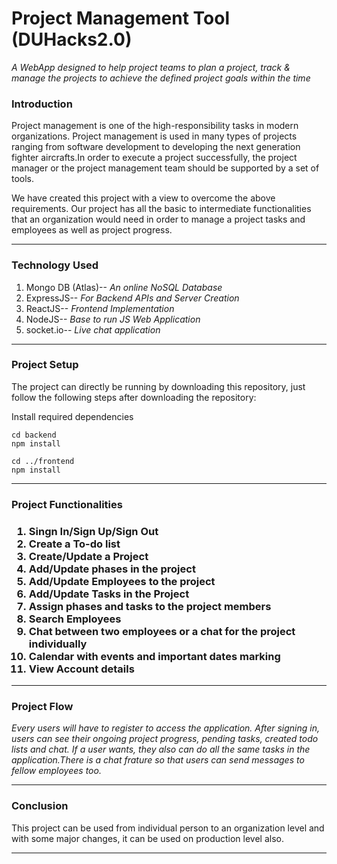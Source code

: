 <h1>Project Management Tool (DUHacks2.0)</h1>
<i>A WebApp designed to help project teams to plan a project, track & manage the projects to achieve the defined project goals within the time</i>

<h3>Introduction</h3>

<p>Project management is one of the high-responsibility tasks in modern organizations. Project management is used in many types of projects ranging from software development to developing the next generation fighter aircrafts.In order to execute a project successfully, the project manager or the project management team should be supported by a set of tools.</p>

<p>We have created this project with a view to overcome the above requirements. Our project has all the basic to intermediate functionalities that an organization would need in order to manage a project tasks and employees as well as project progress.</p>
<hr>

<h3>Technology Used</h3>

<ol>
<li>Mongo DB (Atlas)-- <i>An online NoSQL Database</i></li>
<li>ExpressJS-- <i>For Backend APIs and Server Creation</i></li>
<li>ReactJS-- <i>Frontend Implementation</i></li>
<li>NodeJS-- <i>Base to run JS Web Application</i></li>
<li>socket.io-- <i>Live chat application</i></li>
</ol>
<hr>

<h3>Project Setup</h3>

<p>The project can directly be running by downloading this repository, just follow the following steps after downloading the repository:</p>

Install required dependencies
```
cd backend
npm install

cd ../frontend
npm install
```

<hr>
<h3> Project Functionalities <h3>
  
<ol>
  <li>Singn In/Sign Up/Sign Out</li>
  <li>Create a To-do list</li>
  <li>Create/Update a Project</li>
  <li>Add/Update phases in the project</li>
  <li>Add/Update Employees to the project</li>
  <li>Add/Update Tasks in the Project</li>
  <li>Assign phases and tasks to the project members</li>
  <li>Search Employees</li>
  <li>Chat between two employees or a chat for the project individually</li>
  <li>Calendar with events and important dates marking</li>
  <li>View Account details</li>
</ol>
<hr>
  
<h3>Project Flow</h3>
  
<p><i>Every users will have to register to access the application. After signing in, users can see their ongoing project progress, pending tasks, created todo lists and chat. If a user wants, they also can do all the same tasks in the application.There is a chat frature so that users can send messages to fellow employees too.</i></p>
<hr>
  
<h3>Conclusion </h3>
 
  <p>This project can be used from individual person to an organization level and with some major changes, it can be used on production level also.</p>
  <hr>
